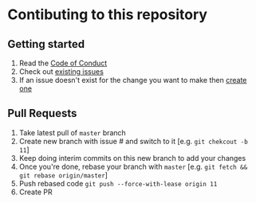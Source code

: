 # Contibuting to this repository

## Getting started
1. Read the [Code of Conduct](https://github.com/sf-kansara/temp-lb4-qb/blob/master/CODE_OF_CONDUCT.md)
2. Check out [existing issues](https://github.com/sf-kansara/temp-lb4-qb/issues)
3. If an issue doesn't exist for the change you want to make then [create one](https://github.com/sf-kansara/temp-lb4-qb/issues/new/choose)

## Pull Requests
1. Take latest pull of `master` branch
2. Create new branch with issue # and switch to it [e.g. `git chekcout -b 11`]
3. Keep doing interim commits on this new branch to add your changes
4. Once you're done, rebase your branch with `master` [e.g. `git fetch && git rebase origin/master`]
5. Push rebased code `git push --force-with-lease origin 11`
6. Create PR
